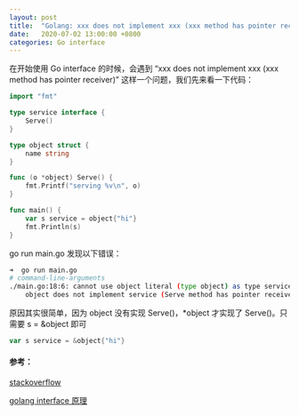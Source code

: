 ```yaml
---
layout: post
title:  "Golang: xxx does not implement xxx (xxx method has pointer receiver)"
date:   2020-07-02 13:00:00 +0800
categories: Go interface
---
```

在开始使用 Go interface 的时候，会遇到 “xxx does not implement xxx (xxx method has pointer receiver)” 这样一个问题，我们先来看一下代码：

```go
import "fmt"

type service interface {
	Serve()
}

type object struct {
	name string
}

func (o *object) Serve() {
	fmt.Printf("serving %v\n", o)
}

func main() {
	var s service = object{"hi"}
	fmt.Println(s)
}
```

go run main.go 发现以下错误：

```sh
➜  go run main.go
# command-line-arguments
./main.go:18:6: cannot use object literal (type object) as type service in assignment:
	object does not implement service (Serve method has pointer receiver)
```

原因其实很简单，因为 object 没有实现 Serve()，*object 才实现了 Serve()。只需要 s = &object 即可

```go
var s service = &object{"hi"}
```

#### 参考：

[stackoverflow](https://stackoverflow.com/questions/40823315/x-does-not-implement-y-method-has-a-pointer-receiver)  

[golang interface 原理](https://draveness.me/golang/docs/part2-foundation/ch04-basic/golang-interface/)  


